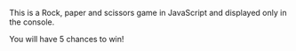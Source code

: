 This is a Rock, paper and scissors game in JavaScript and displayed only in the console. 

You will have 5 chances to win! 

